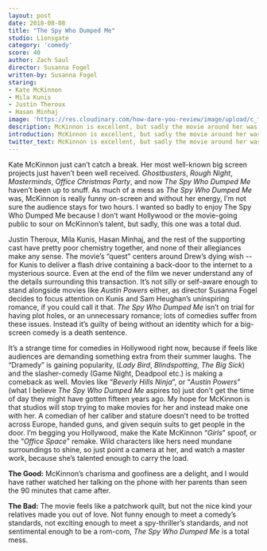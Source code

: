 ```yaml
---
layout: post
date: 2018-08-08
title: "The Spy Who Dumped Me"
studio: Lionsgate
category: 'comedy'
score: 40
author: Zach Saul
director: Susanna Fogel
written-by: Susanna Fogel
staring:
- Kate McKinnon
- Mila Kunis
- Justin Theroux
- Hasan Minhaj
image: 'https://res.cloudinary.com/how-dare-you-review/image/upload/c_fill,h_399,w_760/v1529979103/the-spy-who-dumped-me.jpg'
description: McKinnon is excellent, but sadly the movie around her was about as uninteresting as it gets.   
introduction: McKinnon is excellent, but sadly the movie around her was about as uninteresting as it gets.
twitter_text: McKinnon is excellent, but sadly the movie around her was about as uninteresting as it gets.
---
```




Kate McKinnon just can’t catch a break. Her most well-known big screen projects just haven’t been well received. *Ghostbusters*, *Rough Night*, *Masterminds*, *Office Christmas Party*, and now *The Spy Who Dumped Me* haven’t been up to snuff. As much of a mess as *The Spy Who Dumped Me* was, McKinnon is really funny on-screen and without her energy, I’m not sure the audience stays for two hours. I wanted so badly to enjoy The Spy Who Dumped Me because I don’t want Hollywood or the movie-going public to sour on McKinnon’s talent, but sadly, this one was a total dud.

Justin Theroux, Mila Kunis, Hasan Minhaj, and the rest of the supporting cast have pretty poor chemistry together, and none of their allegiances make any sense. The movie’s “quest” centers around Drew’s dying wish -- for Kunis to deliver a flash drive containing a back-door to the internet to a mysterious source. Even at the end of the film we never understand any of the details surrounding this transaction. It’s not silly or self-aware enough to stand alongside movies like *Austin Powers* either, as director Susanna Fogel decides to focus attention on Kunis and Sam Heughan’s uninspiring romance, if you could call it that. *The Spy Who Dumped Me* isn’t on trial for having plot holes, or an unnecessary romance; lots of comedies suffer from these issues. Instead it’s guilty of being without an identity which for a big-screen comedy is a death sentence.

It’s a strange time for comedies in Hollywood right now, because if feels like audiences are demanding something extra from their summer laughs. The “Dramedy” is gaining popularity, (*Lady Bird*, *Blindspotting*, *The Big Sick*) and the slasher-comedy (Game Night, Deadpool etc.) is making a comeback as well. Movies like “*Beverly Hills Ninja*”, or “*Austin Powers*” (what I believe *The Spy Who Dumped Me* aspires to) just don’t get the time of day they might have gotten fifteen years ago. My hope for McKinnon is that studios will stop trying to make movies for her and instead make one with her. A comedian of her caliber and stature doesn’t need to be trotted across Europe, handed guns, and given sequin suits to get people in the door. I’m begging you Hollywood, make the Kate McKinnon “*Girls*” spoof, or the “*Office Space*” remake. Wild characters like hers need mundane surroundings to shine, so just point a camera at her, and watch a master work, because she’s talented enough to carry the load.

**The Good:** McKinnon’s charisma and goofiness are a delight, and I would have rather watched her talking on the phone with her parents than seen the 90 minutes that came after.

**The Bad:** The movie feels like a patchwork quilt, but not the nice kind your relatives made you out of love. Not funny enough to meet a comedy’s standards, not exciting enough to meet a spy-thriller’s standards, and not sentimental enough to be a rom-com, *The Spy Who Dumped Me* is a total mess.
